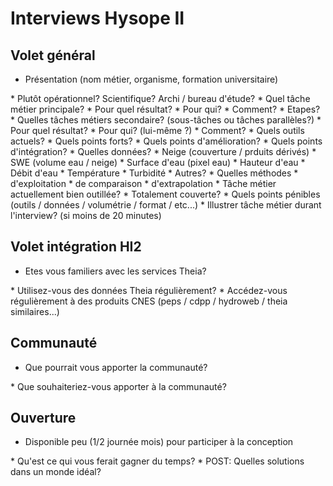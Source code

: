 # Interviews Hysope II

## Volet général

* Présentation (nom métier, organisme, formation universitaire)
<span class="user-answer">

</span>
  * Plutôt opérationnel? Scientifique? Archi / bureau d'étude?
<span class="user-answer">

</span>
* Quel tâche métier principale? 
<span class="user-answer">

</span>
  * Pour quel résultat?
<span class="user-answer">

</span>
  * Pour qui?
<span class="user-answer">

</span>
  * Comment?
<span class="user-answer">

</span>
  * Etapes?
<span class="user-answer">

</span>
* Quelles tâches métiers secondaire? (sous-tâches ou tâches parallèles?)
<span class="user-answer">

</span>
  * Pour quel résultat?
<span class="user-answer">

</span>
  * Pour qui? (lui-même ?)
<span class="user-answer">

</span>
  * Comment?
<span class="user-answer">

</span>
* Quels outils actuels?
<span class="user-answer">

</span>
  * Quels points forts?
<span class="user-answer">

</span>
  * Quels points d'amélioration?
<span class="user-answer">

</span>
  * Quels points d'intégration?
<span class="user-answer">

</span>
* Quelles données? 
<span class="user-answer">

</span>
  * Neige (couverture / prduits dérivés)
<span class="user-answer">

</span>
  * SWE (volume eau / neige)
<span class="user-answer">

</span>
  * Surface d'eau (pixel eau)
<span class="user-answer">

</span>
  * Hauteur d'eau
<span class="user-answer">

</span>
  * Débit d'eau
<span class="user-answer">

</span>
  * Température
<span class="user-answer">

</span>
  * Turbidité
<span class="user-answer">

</span>
  * Autres?
<span class="user-answer">

</span>
* Quelles méthodes
  * d'exploitation
<span class="user-answer">

</span>
  * de comparaison
<span class="user-answer">

</span>
  * d'extrapolation
<span class="user-answer">

</span>
* Tâche métier actuellement bien outillée?
<span class="user-answer">

</span>
  * Totalement couverte?
<span class="user-answer">

</span>
* Quels points pénibles (outils / données / volumétrie / format / etc...)
<span class="user-answer">

</span>
* Illustrer tâche métier durant l'interview? (si moins de 20 minutes)
<span class="user-answer">

</span>

## Volet intégration HI2

* Etes vous familiers avec les services Theia?
<span class="user-answer">

</span>
* Utilisez-vous des données Theia régulièrement?
<span class="user-answer">

</span>
* Accédez-vous régulièrement à des produits CNES (peps / cdpp / hydroweb / theia similaires...)
<span class="user-answer">

</span>

## Communauté

* Que pourrait vous apporter la communauté?
<span class="user-answer">

</span>
* Que souhaiteriez-vous apporter à la communauté?
<span class="user-answer">

</span>

## Ouverture

* Disponible peu (1/2 journée mois) pour participer à la conception
<span class="user-answer">

</span>
* Qu'est ce qui vous ferait gagner du temps?
<span class="user-answer">

</span>
* POST: Quelles solutions dans un monde idéal?
<span class="user-answer">

</span>


<style>
.user-answer {
  color: darkcyan;  
}
</style>
